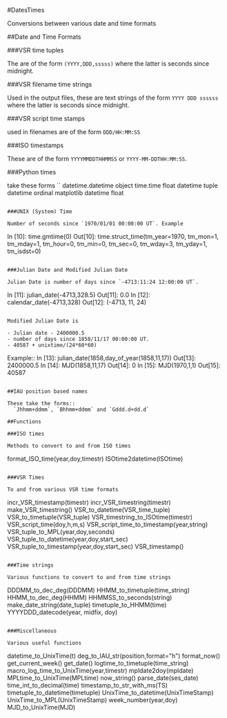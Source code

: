 #DatesTimes

Conversions between various date and time formats

##Date and Time Formats

###VSR time tuples

The are of the form
  `(YYYY,DDD,sssss)`
where the latter is seconds since midnight.

###VSR filename time strings

Used in the output files, these are text strings of the form
  `YYYY DDD ssssss`
where the latter is seconds since midnight.

###VSR script time stamps

used in filenames are of the form
  `DDD/HH:MM:SS`

###ISO timestamps

These are of the form
  `YYYYMMDDTHHMMSS` or `YYYY-MM-DDTHH:MM:SS`.

###Python times

take these forms
``
  datetime.datetime object
  time.time float
  datetime tuple
  datetime ordinal
  matplotlib datetime float
```

###UNIX (System) Time

Number of seconds since `1970/01/01 00:00:00 UT`. Example
```
 In [10]: time.gmtime(0)
 Out[10]: time.struct_time(tm_year=1970, tm_mon=1, tm_mday=1,
                          tm_hour=0, tm_min=0, tm_sec=0,
                          tm_wday=3, tm_yday=1, tm_isdst=0)
```

###Julian Date and Modified Julian Date

Julian Date is number of days since `-4713:11:24 12:00:00 UT`.
```
 In [11]: julian_date(-4713,328.5)
 Out[11]: 0.0
 In [12]: calendar_date(-4713,328)
 Out[12]: (-4713, 11, 24)
 ```

Modified Julian Date is

 - Julian date - 2400000.5
 - number of days since 1858/11/17 00:00:00 UT.
 - 40587 + unixtime/(24*60*60)

```
Example::
 In [13]: julian_date(1858,day_of_year(1858,11,17))
 Out[13]: 2400000.5
 In [14]: MJD(1858,11,17)
 Out[14]: 0
 In [15]: MJD(1970,1,1)
 Out[15]: 40587
```

##IAU position based names

These take the forms::
  `Jhhmm+ddmm`, `Bhhmm+ddmm` and `Gddd.d+dd.d`

##Functions

###ISO times

Methods to convert to and from ISO times
```
  format_ISO_time(year,doy,timestr)
  ISOtime2datetime(ISOtime)
```

###VSR Times

To and from various VSR time formats
```
  incr_VSR_timestamp(timestr)  incr_VSR_timestring(timestr)
  make_VSR_timestring()
  VSR_to_datetime(VSR_time_tuple)
  VSR_to_timetuple(VSR_tuple)
  VSR_timestring_to_ISOtime(timestr)
  VSR_script_time(doy,h,m,s)
  VSR_script_time_to_timestamp(year,string)
  VSR_tuple_to_MPL(year,doy,seconds)
  VSR_tuple_to_datetime(year,doy,start_sec)
  VSR_tuple_to_timestamp(year,doy,start_sec)
  VSR_timestamp()
```

###Time strings

Various functions to convert to and from time strings
```
  DDDMM_to_dec_deg(DDDMM)
  HHMM_to_timetuple(time_string)
  HHMM_to_dec_deg(HHMM)
  HHMMSS_to_seconds(string)
  make_date_string(date_tuple)
  timetuple_to_HHMM(time)
  YYYYDDD_datecode(year, midfix, doy)
```

###Miscellaneous

Various useful functions
```
  datetime_to_UnixTime(t)
  deg_to_IAU_str(position,format="h")
  format_now()
  get_current_week()
  get_date()
  logtime_to_timetuple(time_string)
  macro_log_time_to_UnixTime(year,timestr)
  mpldate2doy(mpldate)
  MPLtime_to_UnixTime(MPLtime)
  now_string()
  parse_date(ses_date)
  time_int_to_decimal(time)
  timestamp_to_str_with_ms(TS)
  timetuple_to_datetime(timetuple)
  UnixTime_to_datetime(UnixTimeStamp)
  UnixTime_to_MPL(UnixTimeStamp)
  week_number(year,doy)
  MJD_to_UnixTime(MJD)
```